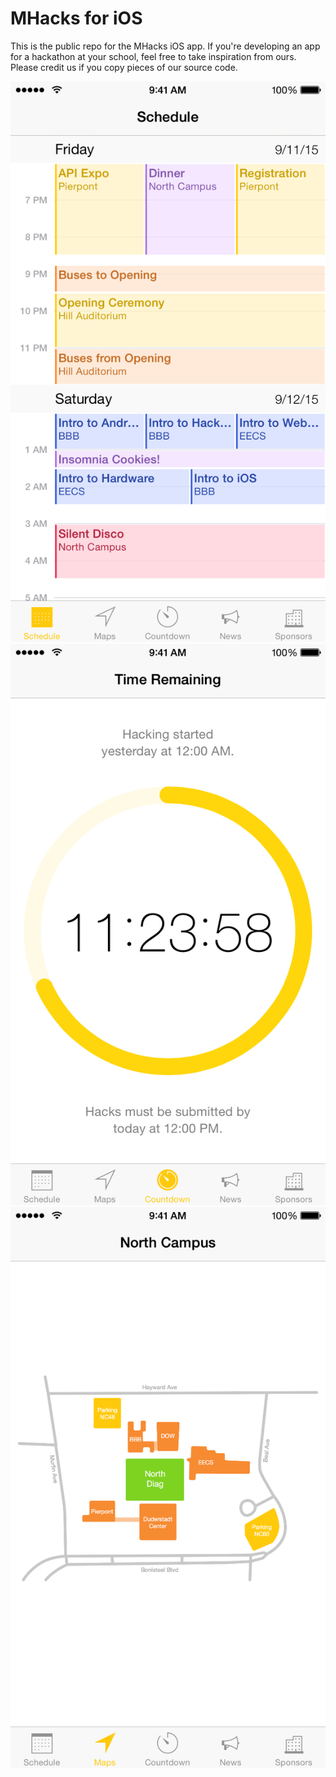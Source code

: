 MHacks for iOS
==============

This is the public repo for the MHacks iOS app. If you're developing an app for a hackathon at your school, feel free to take inspiration from ours. Please credit us if you copy pieces of our source code.

![Schedule](Screenshots/2.0/4.7-Inch/1.png)
![Countdown](Screenshots/2.0/4.7-Inch/3.png)
![Sponsors](Screenshots/2.0/4.7-Inch/2.png)
